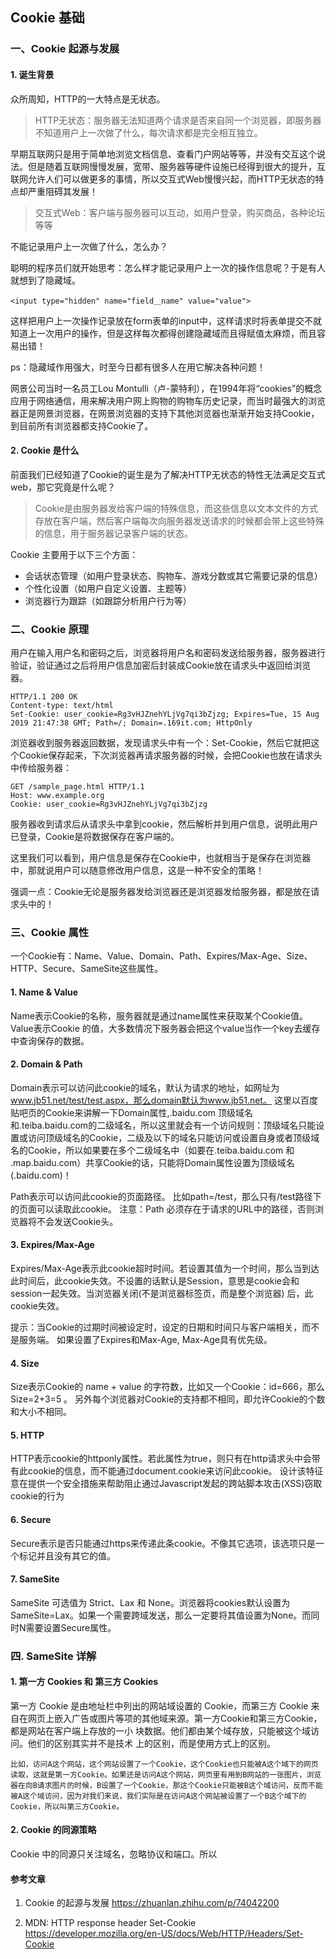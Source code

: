 ## Cookie 基础

### 一、Cookie 起源与发展

#### 1. 诞生背景

众所周知，HTTP的一大特点是无状态。

> HTTP无状态：服务器无法知道两个请求是否来自同一个浏览器，即服务器不知道用户上一次做了什么，每次请求都是完全相互独立。

早期互联网只是用于简单地浏览文档信息、查看门户网站等等，并没有交互这个说法。但是随着互联网慢慢发展，宽带、服务器等硬件设施已经得到很大的提升，互联网允许人们可以做更多的事情，所以交互式Web慢慢兴起，而HTTP无状态的特点却严重阻碍其发展！

> 交互式Web：客户端与服务器可以互动，如用户登录，购买商品，各种论坛等等

不能记录用户上一次做了什么，怎么办？

聪明的程序员们就开始思考：怎么样才能记录用户上一次的操作信息呢？于是有人就想到了隐藏域。

    <input type="hidden" name="field＿name" value="value">

这样把用户上一次操作记录放在form表单的input中，这样请求时将表单提交不就知道上一次用户的操作，但是这样每次都得创建隐藏域而且得赋值太麻烦，而且容易出错！

ps：隐藏域作用强大，时至今日都有很多人在用它解决各种问题！

网景公司当时一名员工Lou Montulli（卢-蒙特利），在1994年将“cookies”的概念应用于网络通信，用来解决用户网上购物的购物车历史记录，而当时最强大的浏览器正是网景浏览器，在网景浏览器的支持下其他浏览器也渐渐开始支持Cookie，到目前所有浏览器都支持Cookie了。

#### 2. Cookie 是什么

前面我们已经知道了Cookie的诞生是为了解决HTTP无状态的特性无法满足交互式web，那它究竟是什么呢？

> Cookie是由服务器发给客户端的特殊信息，而这些信息以文本文件的方式存放在客户端，然后客户端每次向服务器发送请求的时候都会带上这些特殊的信息，用于服务器记录客户端的状态。

Cookie 主要用于以下三个方面：

+ 会话状态管理（如用户登录状态、购物车、游戏分数或其它需要记录的信息）
+ 个性化设置（如用户自定义设置、主题等）
+ 浏览器行为跟踪（如跟踪分析用户行为等）

### 二、Cookie 原理

用户在输入用户名和密码之后，浏览器将用户名和密码发送给服务器，服务器进行验证，验证通过之后将用户信息加密后封装成Cookie放在请求头中返回给浏览器。

    HTTP/1.1 200 OK
    Content-type: text/html
    Set-Cookie: user_cookie=Rg3vHJZnehYLjVg7qi3bZjzg; Expires=Tue, 15 Aug 2019 21:47:38 GMT; Path=/; Domain=.169it.com; HttpOnly

浏览器收到服务器返回数据，发现请求头中有一个：Set-Cookie，然后它就把这个Cookie保存起来，下次浏览器再请求服务器的时候，会把Cookie也放在请求头中传给服务器：

    GET /sample_page.html HTTP/1.1
    Host: www.example.org
    Cookie: user_cookie=Rg3vHJZnehYLjVg7qi3bZjzg

服务器收到请求后从请求头中拿到cookie，然后解析并到用户信息，说明此用户已登录，Cookie是将数据保存在客户端的。

这里我们可以看到，用户信息是保存在Cookie中，也就相当于是保存在浏览器中，那就说用户可以随意修改用户信息，这是一种不安全的策略！

强调一点：Cookie无论是服务器发给浏览器还是浏览器发给服务器，都是放在请求头中的！

### 三、Cookie 属性

一个Cookie有：Name、Value、Domain、Path、Expires/Max-Age、Size、HTTP、Secure、SameSite这些属性。

#### 1. Name & Value

Name表示Cookie的名称，服务器就是通过name属性来获取某个Cookie值。
Value表示Cookie 的值，大多数情况下服务器会把这个value当作一个key去缓存中查询保存的数据。

#### 2. Domain & Path

Domain表示可以访问此cookie的域名，默认为请求的地址，如网址为 www.jb51.net/test/test.aspx，那么domain默认为www.jb51.net。
这里以百度贴吧页的Cookie来讲解一下Domain属性,.baidu.com 顶级域名和.teiba.baidu.com的二级域名，所以这里就会有一个访问规则：顶级域名只能设置或访问顶级域名的Cookie，二级及以下的域名只能访问或设置自身或者顶级域名的Cookie，所以如果要在多个二级域名中（如要在.teiba.baidu.com 和 .map.baidu.com）共享Cookie的话，只能将Domain属性设置为顶级域名(.baidu.com)！

Path表示可以访问此cookie的页面路径。 比如path=/test，那么只有/test路径下的页面可以读取此cookie。
注意：Path 必须存在于请求的URL中的路径，否则浏览器将不会发送Cookie头。

#### 3. Expires/Max-Age

Expires/Max-Age表示此cookie超时时间。若设置其值为一个时间，那么当到达此时间后，此cookie失效。不设置的话默认是Session，意思是cookie会和session一起失效。当浏览器关闭(不是浏览器标签页，而是整个浏览器) 后，此cookie失效。

提示：当Cookie的过期时间被设定时，设定的日期和时间只与客户端相关，而不是服务端。
如果设置了Expires和Max-Age, Max-Age具有优先级。

#### 4. Size

Size表示Cookie的 name + value 的字符数，比如又一个Cookie：id=666，那么 Size=2+3=5 。
另外每个浏览器对Cookie的支持都不相同，即允许Cookie的个数和大小不相同。

#### 5. HTTP

HTTP表示cookie的httponly属性。若此属性为true，则只有在http请求头中会带有此cookie的信息，而不能通过document.cookie来访问此cookie。
设计该特征意在提供一个安全措施来帮助阻止通过Javascript发起的跨站脚本攻击(XSS)窃取cookie的行为

#### 6. Secure

Secure表示是否只能通过https来传递此条cookie。不像其它选项，该选项只是一个标记并且没有其它的值。

#### 7. SameSite

SameSite 可选值为 Strict、Lax 和 None。浏览器将cookies默认设置为 SameSite=Lax。如果一个需要跨域发送，那么一定要将其值设置为None。而同时N需要设置Secure属性。

### 四. SameSite 详解

#### 1. 第一方 Cookies 和 第三方 Cookies

第一方 Cookie 是由地址栏中列出的网站域设置的 Cookie，而第三方 Cookie 来自在网页上嵌入广告或图片等项的其他域来源。第一方Cookie和第三方Cookie，都是网站在客户端上存放的一小 块数据。他们都由某个域存放，只能被这个域访问。他们的区别其实并不是技术 上的区别，而是使用方式上的区别。

    比如，访问A这个网站，这个网站设置了一个Cookie，这个Cookie也只能被A这个域下的网页读取，这就是第一方Cookie。如果还是访问A这个网站，网页里有用到B网站的一张图片，浏览器在向B请求图片的时候，B设置了一个Cookie，那这个Cookie只能被B这个域访问，反而不能被A这个域访问，因为对我们来说，我们实际是在访问A这个网站被设置了一个B这个域下的Cookie，所以叫第三方Cookie。

#### 2. Cookie 的同源策略

Cookie 中的同源只关注域名，忽略协议和端口。所以

#### 参考文章

1. Cookie 的起源与发展
https://zhuanlan.zhihu.com/p/74042200

2. MDN: HTTP response header Set-Cookie
https://developer.mozilla.org/en-US/docs/Web/HTTP/Headers/Set-Cookie